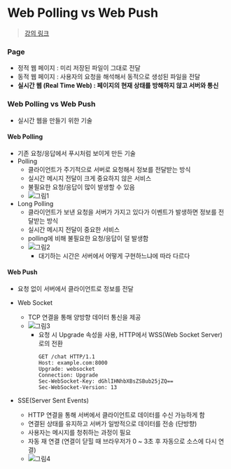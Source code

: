 # Web Polling vs Web Push

> [강의 링크](https://www.youtube.com/watch?v=v11dxmc5a0I&ab_channel=%EC%9A%B0%EC%95%84%ED%95%9CTech)

### Page

- 정적 웹 페이지 : 미리 저장된 파일이 그대로 전달
- 동적 웹 페이지 : 사용자의 요청을 해석해서 동적으로 생성된 파일을 전달
- **실시간 웹 (Real Time Web) : 페이지의 현재 상태를 방해하지 않고 서버와 통신**

### Web Polling vs Web Push

- 실시간 웹을 만들기 위한 기술

#### Web Polling

- 기존 요청/응답에서 푸시처럼 보이게 만든 기술
- Polling
    - 클라이언트가 주기적으로 서버로 요청해서 정보를 전달받는 방식
    - 실시간 메시지 전달이 크게 중요하지 않은 서비스
    - 불필요한 요청/응답이 많이 발생할 수 있음
    - ![그림1](https://user-images.githubusercontent.com/52440668/93280094-c4e2a700-f803-11ea-8da3-168c95ba6f6b.png)
- Long Polling
    - 클라이언트가 보낸 요청을 서버가 가지고 있다가 이벤트가 발생하면 정보를 전달받는 방식
    - 실시간 메시지 전달이 중요한 서비스
    - polling에 비해 불필요한 요청/응답이 덜 발생함
    - ![그림2](https://user-images.githubusercontent.com/52440668/93280304-45a1a300-f804-11ea-9abd-0e0fae84281c.png)
        - 대기하는 시간은 서버에서 어떻게 구현하느냐에 따라 다르다

#### Web Push

- 요청 없이 서버에서 클라이언트로 정보를 전달
- Web Socket
    - TCP 연결을 통해 양방향 데이터 통신을 제공
    - ![그림3](https://t1.daumcdn.net/cfile/tistory/990F3D395B745BD624)
        - 요청 시 Upgrade 속성을 사용, HTTP에서 WSS(Web Socket Server)로의 전환
            ```
            GET /chat HTTP/1.1
            Host: example.com:8000
            Upgrade: websocket
            Connection: Upgrade
            Sec-WebSocket-Key: dGhlIHNhbXBsZSBub25jZQ==
            Sec-WebSocket-Version: 13
            ```


- SSE(Server Sent Events)
    - HTTP 연결을 통해 서버에서 클라이언트로 데이터를 수신 가능하게 함
    - 연결된 상태를 유지하고 서버가 일방적으로 데이터를 전송 (단방향)
    - 사용자는 메시지를 청취하는 과정이 필요
    - 자동 재 연결 (연결이 닫힐 때 브라우저가 0 ~ 3초 후 자동으로 소스에 다시 연결)
    - ![그림4](https://miro.medium.com/max/920/1*vX9rraBWqFoUP9yTDV0bWQ.png)
